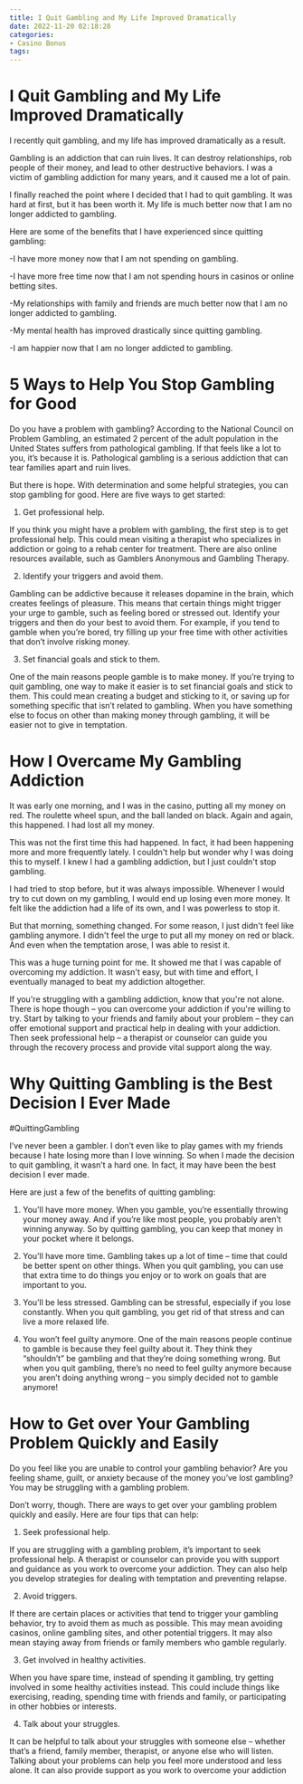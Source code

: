 ```yaml
---
title: I Quit Gambling and My Life Improved Dramatically
date: 2022-11-20 02:18:28
categories:
- Casino Bonus
tags:
---
```



#  I Quit Gambling and My Life Improved Dramatically

I recently quit gambling, and my life has improved dramatically as a result.

Gambling is an addiction that can ruin lives. It can destroy relationships, rob people of their money, and lead to other destructive behaviors. I was a victim of gambling addiction for many years, and it caused me a lot of pain.

I finally reached the point where I decided that I had to quit gambling. It was hard at first, but it has been worth it. My life is much better now that I am no longer addicted to gambling.

Here are some of the benefits that I have experienced since quitting gambling:

-I have more money now that I am not spending on gambling.

-I have more free time now that I am not spending hours in casinos or online betting sites.

-My relationships with family and friends are much better now that I am no longer addicted to gambling.

-My mental health has improved drastically since quitting gambling.

-I am happier now that I am no longer addicted to gambling.

#  5 Ways to Help You Stop Gambling for Good

Do you have a problem with gambling? According to the National Council on Problem Gambling, an estimated 2 percent of the adult population in the United States suffers from pathological gambling. If that feels like a lot to you, it’s because it is. Pathological gambling is a serious addiction that can tear families apart and ruin lives.

But there is hope. With determination and some helpful strategies, you can stop gambling for good. Here are five ways to get started:

1. Get professional help.

If you think you might have a problem with gambling, the first step is to get professional help. This could mean visiting a therapist who specializes in addiction or going to a rehab center for treatment. There are also online resources available, such as Gamblers Anonymous and Gambling Therapy.

2. Identify your triggers and avoid them.

Gambling can be addictive because it releases dopamine in the brain, which creates feelings of pleasure. This means that certain things might trigger your urge to gamble, such as feeling bored or stressed out. Identify your triggers and then do your best to avoid them. For example, if you tend to gamble when you’re bored, try filling up your free time with other activities that don’t involve risking money.

3. Set financial goals and stick to them.

One of the main reasons people gamble is to make money. If you’re trying to quit gambling, one way to make it easier is to set financial goals and stick to them. This could mean creating a budget and sticking to it, or saving up for something specific that isn’t related to gambling. When you have something else to focus on other than making money through gambling, it will be easier not to give in temptation.

#  How I Overcame My Gambling Addiction

It was early one morning, and I was in the casino, putting all my money on red. The roulette wheel spun, and the ball landed on black. Again and again, this happened. I had lost all my money.

This was not the first time this had happened. In fact, it had been happening more and more frequently lately. I couldn't help but wonder why I was doing this to myself. I knew I had a gambling addiction, but I just couldn't stop gambling.

I had tried to stop before, but it was always impossible. Whenever I would try to cut down on my gambling, I would end up losing even more money. It felt like the addiction had a life of its own, and I was powerless to stop it.

But that morning, something changed. For some reason, I just didn't feel like gambling anymore. I didn't feel the urge to put all my money on red or black. And even when the temptation arose, I was able to resist it.

This was a huge turning point for me. It showed me that I was capable of overcoming my addiction. It wasn't easy, but with time and effort, I eventually managed to beat my addiction altogether.

If you're struggling with a gambling addiction, know that you're not alone. There is hope though – you can overcome your addiction if you're willing to try. Start by talking to your friends and family about your problem – they can offer emotional support and practical help in dealing with your addiction. Then seek professional help – a therapist or counselor can guide you through the recovery process and provide vital support along the way.

#  Why Quitting Gambling is the Best Decision I Ever Made

<!-- Add hashtag for Twitter share -->

#QuittingGambling

I’ve never been a gambler. I don’t even like to play games with my friends because I hate losing more than I love winning. So when I made the decision to quit gambling, it wasn’t a hard one. In fact, it may have been the best decision I ever made.

Here are just a few of the benefits of quitting gambling: 

1. You’ll have more money. When you gamble, you’re essentially throwing your money away. And if you’re like most people, you probably aren’t winning anyway. So by quitting gambling, you can keep that money in your pocket where it belongs.

2. You’ll have more time. Gambling takes up a lot of time – time that could be better spent on other things. When you quit gambling, you can use that extra time to do things you enjoy or to work on goals that are important to you.

3. You’ll be less stressed. Gambling can be stressful, especially if you lose constantly. When you quit gambling, you get rid of that stress and can live a more relaxed life.

4. You won’t feel guilty anymore. One of the main reasons people continue to gamble is because they feel guilty about it. They think they “shouldn’t” be gambling and that they’re doing something wrong. But when you quit gambling, there’s no need to feel guilty anymore because you aren’t doing anything wrong – you simply decided not to gamble anymore!

#  How to Get over Your Gambling Problem Quickly and Easily

Do you feel like you are unable to control your gambling behavior? Are you feeling shame, guilt, or anxiety because of the money you’ve lost gambling? You may be struggling with a gambling problem.

Don’t worry, though. There are ways to get over your gambling problem quickly and easily. Here are four tips that can help:

1. Seek professional help.

If you are struggling with a gambling problem, it’s important to seek professional help. A therapist or counselor can provide you with support and guidance as you work to overcome your addiction. They can also help you develop strategies for dealing with temptation and preventing relapse.

2. Avoid triggers.

If there are certain places or activities that tend to trigger your gambling behavior, try to avoid them as much as possible. This may mean avoiding casinos, online gambling sites, and other potential triggers. It may also mean staying away from friends or family members who gamble regularly.

3. Get involved in healthy activities.

When you have spare time, instead of spending it gambling, try getting involved in some healthy activities instead. This could include things like exercising, reading, spending time with friends and family, or participating in other hobbies or interests.

4. Talk about your struggles.

It can be helpful to talk about your struggles with someone else – whether that’s a friend, family member, therapist, or anyone else who will listen. Talking about your problems can help you feel more understood and less alone. It can also provide support as you work to overcome your addiction